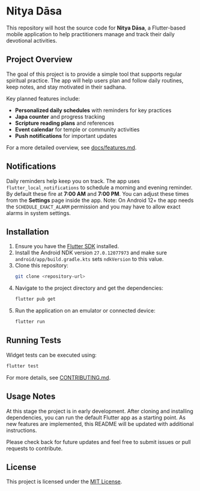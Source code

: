 # Nitya Dāsa

This repository will host the source code for **Nitya Dāsa**, a Flutter-based mobile application to help practitioners manage and track their daily devotional activities.

## Project Overview

The goal of this project is to provide a simple tool that supports regular spiritual practice. The app will help users plan and follow daily routines, keep notes, and stay motivated in their sadhana.

Key planned features include:

- **Personalized daily schedules** with reminders for key practices
- **Japa counter** and progress tracking
- **Scripture reading plans** and references
- **Event calendar** for temple or community activities
- **Push notifications** for important updates

For a more detailed overview, see [docs/features.md](docs/features.md).

## Notifications

Daily reminders help keep you on track. The app uses
`flutter_local_notifications` to schedule a morning and evening reminder.
By default these fire at **7:00 AM** and **7:00 PM**. You can adjust these
times from the **Settings** page inside the app.
Note: On Android 12+ the app needs the `SCHEDULE_EXACT_ALARM` permission and you may have to allow exact alarms in system settings.

## Installation

1. Ensure you have the [Flutter SDK](https://flutter.dev/) installed.
2. Install the Android NDK version `27.0.12077973` and make sure `android/app/build.gradle.kts` sets `ndkVersion` to this value.
3. Clone this repository:
   ```bash
   git clone <repository-url>
   ```
4. Navigate to the project directory and get the dependencies:
   ```bash
   flutter pub get
   ```
5. Run the application on an emulator or connected device:
   ```bash
   flutter run
   ```

## Running Tests

Widget tests can be executed using:

```bash
flutter test
```

For more details, see [CONTRIBUTING.md](CONTRIBUTING.md).

## Usage Notes

At this stage the project is in early development. After cloning and installing dependencies, you can run the default Flutter app as a starting point. As new features are implemented, this README will be updated with additional instructions.

Please check back for future updates and feel free to submit issues or pull requests to contribute.

## License

This project is licensed under the [MIT License](LICENSE).
